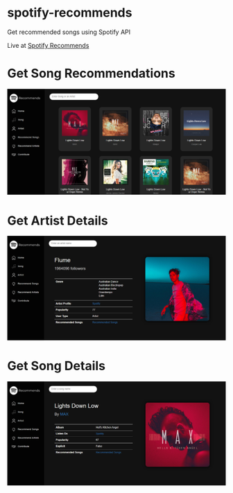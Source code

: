 # spotify-recommends
Get recommended songs using Spotify API

Live at <a href="https://spotify-recommends.herokuapp.com">Spotify Recommends</a>

<h1>Get Song Recommendations</h1>

![recommend](https://raw.githubusercontent.com/sharmadeepesh/spotify-recommends/master/Demo%20Images/search.PNG)

<h1>Get Artist Details</h1>

![artist](https://raw.githubusercontent.com/sharmadeepesh/spotify-recommends/master/Demo%20Images/artist.PNG)

<h1>Get Song Details</h1>

![song](https://raw.githubusercontent.com/sharmadeepesh/spotify-recommends/master/Demo%20Images/song.PNG)

